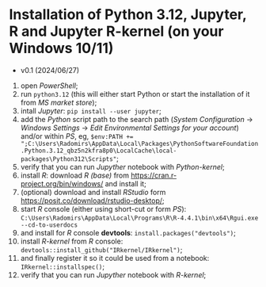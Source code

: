 Installation of Python 3.12, Jupyter, R and Jupyter R-kernel  (on your Windows 10/11)
=====================================================================================

- v0.1 (2024/06/27)

1. open *PowerShell*;
1. run `python3.12` (this will either start Python or start the installation of it from *MS market store*);
1. intall  *Jupyter*: `pip install --user jupyter`;
1. add the *Python* script path to the search path (*System Configuration* -> *Windows Settings* -> *Edit Environmental Settings for your account*) and/or within *PS*, eg, `$env:PATH += ";C:\Users\Radomirs\AppData\Local\Packages\PythonSoftwareFoundation.Python.3.12_qbz5n2kfra8p0\LocalCache\local-packages\Python312\Scripts"`;
1. verify that you can run *Jupyther* notebook with *Python-kernel*;
1. install *R*: download *R (base)* from https://cran.r-project.org/bin/windows/ and install it;
1. (optional) download and install *RStudio* form https://posit.co/download/rstudio-desktop/;
1. start *R* console (either using short-cut or form *PS*): `C:\Users\Radomirs\AppData\Local\Programs\R\R-4.4.1\bin\x64\Rgui.exe --cd-to-userdocs`
1. and install for *R* console **devtools**: `install.packages("devtools")`;
1. install *R-kernel* from *R* console: `devtools::install_github("IRkernel/IRkernel")`;
1. and finally register it so it could be used from a notebook: `IRkernel::installspec()`;
1. verify that you can run *Jupyther* notebook with *R-kernel*;


